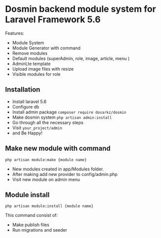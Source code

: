 # Dosmin backend module system for Laravel Framework 5.6
Features:
- Module System
- Module Generator with command
- Remove modules
- Default modules (superAdmin, role, image, article, menu )
- AdminLte template
- Upload image files with resize
- Visible modules for role

## Installation

- Install laravel 5.6
- Configure db
- Install admin package
`composer require dosarkz/dosmin`
- Make dosmin system
`php artisan admin:install`
- Go through all the necessary steps
- Visit `your_project/admin`
- and Be Happy!


## Make new module with command
`php artisan module:make {module name}`
- New modules created in app/Modules folder.
- After making add new provider to config/admin.php
- Visit new module on admin menu
## Module install 

`php artisan module:install {module name}`

This command consist of:
- Make publish files
- Run migrations and seeder 

